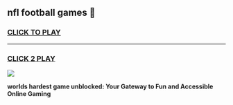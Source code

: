 
## nfl football games 👋
<h3>
<a href="https://premium.freeplayer.one?title=nfl_football_games&ref=13F">CLICK TO PLAY</a></h3>
<hr>

<h3>
<a href="https://premium.freeplayer.one?title=nfl_football_games&ref=13F">CLICK 2 PLAY</a>
  
</h3>

<a href="https://premium.freeplayer.one?title=nfl_football_games&ref=12F/"><img src="https://clearcache.store/games.png"></a>


**worlds hardest game unblocked: Your Gateway to Fun and Accessible Online Gaming**
